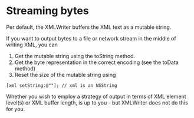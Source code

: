# Streaming bytes #
Per default, the XMLWriter buffers the XML text as a mutable string.

If you want to output bytes to a file or network stream in the middle of writing XML, you can

  1. Get the mutable string using the toString method.
  1. Get the byte representation in the correct encoding (see the toData method)
  1. Reset the size of the mutable string using

```
[xml setString:@""]; // xml is an NSString
```
Whether you wish to employ a strategy of output in terms of XML element level(s) or XML buffer length, is up to you - but XMLWriter does not do this for you.